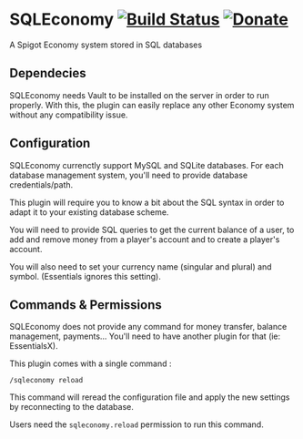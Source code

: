 # SQLEconomy [![Build Status](https://travis-ci.org/Renaud11232/SQLEconomy.svg?branch=master)](https://travis-ci.org/Renaud11232/SQLEconomy) [![Donate](https://img.shields.io/badge/Donate-PayPal-green.svg)](https://www.paypal.com/cgi-bin/webscr?cmd=_s-xclick&hosted_button_id=UD54SHVYDV6NU&source=url)

A Spigot Economy system stored in SQL databases

## Dependecies

SQLEconomy needs Vault to be installed on the server in order to run properly.
With this, the plugin can easily replace any other Economy system without any compatibility issue.

## Configuration

SQLEconomy currenctly support MySQL and SQLite databases.
For each database management system, you'll need to provide database credentials/path.

This plugin will require you to know a bit about the SQL syntax in order to adapt it to your existing database scheme.

You will need to provide SQL queries to get the current balance of a user, to add and remove money from a player's account and to create a player's account.

You will also need to set your currency name (singular and plural) and symbol. (Essentials ignores this setting).

## Commands & Permissions

SQLEconomy does not provide any command for money transfer, balance management, payments...
You'll need to have another plugin for that (ie: EssentialsX).

This plugin comes with a single command :
```
/sqleconomy reload
```

This command will reread the configuration file and apply the new settings by reconnecting to the database.

Users need the `sqleconomy.reload` permission to run this command.